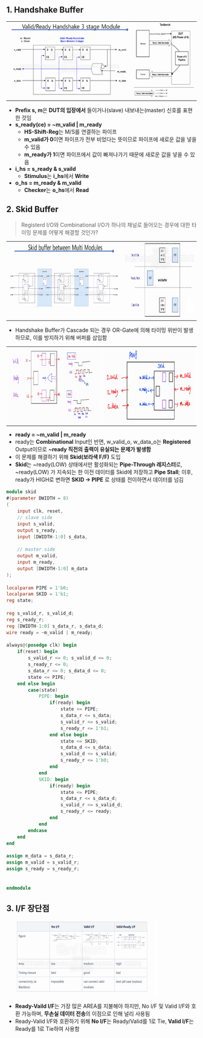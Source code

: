 ## 1. Handshake Buffer

<table>
<tr>
 <td align="left"><img src="IMG/img1.png" width=400 height=200></td>
 <td align="right"><img src="IMG/img2.png" width=200 height=200>
</td>
</tr>
</table>

- **Prefix s, m**은 **DUT의 입장에서** 들이거나(slave) 내보내는(master) 신호를 표현한 것임
- **s_ready(ce) = ~m_valid | m_ready**
  - **HS-Shift-Reg**는 M/S를 연결하는 파이프
  - **m_valid가 0**이면 파이프가 전부 비었다는 뜻이므로 파이프에 새로운 값을 넣을 수 있음
  - **m_ready가 1**이면 파이프에서 값이 빠져나가기 때문에 새로운 값을 넣을 수 있음
- **i_hs = s_ready & s_vaild**
  - **Stimulus**는 **i_hs**에서 **Write**
- **o_hs = m_ready & m_valid**
  - **Checker**는 **o_hs**에서 **Read**

## 2. Skid Buffer

> Registerd I/O와 Combinational I/O가 하나의 채널로 들어오는 경우에 대한 타이밍 문제를 어떻게 해결할 것인가?

<table>
<tr>
 <td align="right"><img src="IMG/img4.png" width=400 height = 200></td>
 <td align="right"><img src="IMG/img6.png" width=250 
 height = 200></td>
</tr>
</table>

- Handshake Buffer가 Cascade 되는 경우 OR-Gate에 의해 타이밍 위반이 발생하므로, 이를 방지하기 위해 버퍼를 삽입함

<table>
<tr>
 <td align="right"><img src="IMG/img6.jpg" width=400 height = 200></td>
  <td align="left"><img src="IMG/img7.jpg" width=400 height = 200></td>
</tr>
</table>

- **ready = ~m_valid | m_ready**
- ready는 **Combinational** Input인 반면, w_valid_o, w_data_o는 **Registered** Output이므로 **~ready 직전의 출력이 유실되는 문제가 발생함**
- 이 문제를 해결하기 위해 **Skid(보라색 F/F)** 도입
- **Skid**는 ~ready(LOW) 상태에서만 활성화되는 **Pipe-Through 레지스터**로, ~ready(LOW) 가 지속되는 한 이전 데이터를 Skid에 저장하고 **Pipe Stall**; 이후, ready가 HIGH로 변하면 **SKID -> PIPE** 로 상태를 전이하면서 데이터를 넘김

```verilog
module skid
#(parameter DWIDTH = 8)
(
	input clk, reset,
	// slave side
	input s_valid,
	output s_ready,
	input [DWIDTH-1:0] s_data,

	// master side
	output m_valid,
	input m_ready,
	output [DWIDTH-1:0] m_data
);

localparam PIPE = 1'b0;
localparam SKID = 1'b1;
reg state;

reg s_valid_r, s_valid_d;
reg s_ready_r;
reg [DWIDTH-1:0] s_data_r, s_data_d;
wire ready = ~m_valid | m_ready;

always@(posedge clk) begin
	if(reset) begin
		s_valid_r <= 0; s_valid_d <= 0;
		s_ready_r <= 0;
		s_data_r <= 0; s_data_d <= 0;
		state <= PIPE;
	end else begin
 		case(state)
			PIPE: begin
				if(ready) begin
					state <= PIPE;
					s_data_r <= s_data;
					s_valid_r <= s_valid;
					s_ready_r <= 1'b1;
				end else begin
					state <= SKID;
					s_data_d <= s_data;
					s_valid_d <= s_valid;
					s_ready_r <= 1'b0;
				end
			end
			SKID: begin
				if(ready) begin
					state <= PIPE;
					s_data_r <= s_data_d;
					s_valid_r <= s_valid_d;
					s_ready_r <= ready;
				end
			end
		endcase
	end
end

assign m_data = s_data_r;
assign m_valid = s_valid_r;
assign s_ready = s_ready_r;


endmodule
```

## 3. I/F 장단점

<img src="IMG/img5.png" width=400 height = 200>

- **Ready-Vaild I/F**는 가장 많은 AREA를 지불해야 하지만, No I/F 및 Valid I/F와 호환 가능하며, **무손실 데이터 전송**의 이점으로 인해 널리 사용됨
- Ready-Valid I/F와 호환하기 위해 **No I/F**는 Ready/Valid를 1로 Tie, **Valid I/F**는 Ready를 1로 Tie하여 사용함
